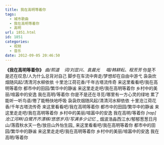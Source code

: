 ```yaml
---
title: 我在高明等着你
tags:
  - 城市歌曲
  - 我在高明等着你
  - 高明
url: 1851.html
id: 1851
categories:
  - 视频
  - 音乐
date: 2012-09-05 20:46:50
---
```


 **《我在高明等着你》** _曲/熙道    词/刘显兴、袁晨光     唱/韩耕耘、程芳芳_ 你是不是还在叹息/人为什么总背对自己 脚步在车流中奔走/梦想却在自由中游弋 袅袅炊烟随风起/清清河水柳依依 十里沧江荷花香/千年古塔流传奇 来这里看看吧/我在高明等着你 都市中的田园/繁华中的静谧 来这里走走吧/我在高明等着你 乡村中的美丽/喧嚣中的安逸 我在高明/等着你 你是不是还在寻觅/哪里有一方心灵的绿地 累了能听一听鸟语/倦了能畅快地呼吸 袅袅炊烟随风起/清清河水柳依依 十里沧江荷花香/千年古塔流传奇 来这里看看吧/我在高明等着你 都市中的田园/繁华中的静谧 来这里走走吧/我在高明等着你 乡村中的美丽/喧嚣中的安逸 我在高明/等着你 _\[rap\]沧江河畔/白鹭齐齐漂移/悠悠岁月/写满多少记忆_ _ 烟波浩淼西江水/郁郁葱葱日月山/落霞秋水天一色/放目山外怡生园_ 来这里看看吧/我在高明等着你 都市中的田园/繁华中的静谧 来这里走走吧/我在高明等着你 乡村中的美丽/喧嚣中的安逸 我在高明/等着你